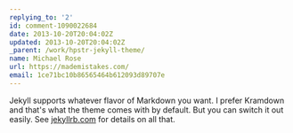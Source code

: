 ```yaml
---
replying_to: '2'
id: comment-1090022684
date: 2013-10-20T20:04:02Z
updated: 2013-10-20T20:04:02Z
_parent: /work/hpstr-jekyll-theme/
name: Michael Rose
url: https://mademistakes.com/
email: 1ce71bc10b86565464b612093d89707e
---
```


Jekyll supports whatever flavor of Markdown you want. I prefer Kramdown and
that's what the theme comes with by default. But you can switch it out easily.
See [jekyllrb.com](http://jekyllrb.com) for details on all that.
